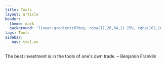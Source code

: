 ```yaml
---
title: Tools
layout: article
header:
  theme: dark
  background: 'linear-gradient(67deg, rgba(17,26,34,1) 25%, rgba(102,102,102,1) 43%, rgba(255,255,255,1) 80%)'
tags: Tools
sidebar: 
   nav: tool-en   
--- 
```

The best investment is in the tools of one's own trade. – Benjamin Franklin